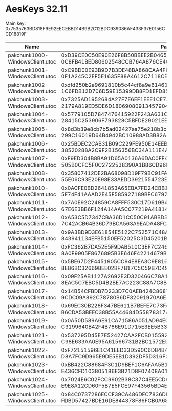# AesKeys 32.11
Main key: 0x7535763BD818F9E92EECEBBD14B9B2C12BDC939086AF433F37E0156CCD18819F

| Name                            | Paks Keys                                                                                               | 
|---------------------------------|---------------------------------------------------------------------------------------------------------|
| pakchunk1000-WindowsClient.utoc | 0xD39CE0C50E90E26F8B50BBEE2B046568F8926BBC1904DD9FCBAB06FABC51DCD8</br>0C8FB41BED80602548CCB764A876CE40 | 
| pakchunk1001-WindowsClient.utoc | 0xC9BD00E93B9D7B3DE48BA868CAA4F891442723F019E5244135E54EC6C92F16D3</br>0F1A245C2EF5E1635F88A4612C7118CB | 
| pakchunk1002-WindowsClient.utoc | 0xdfd250b2a9691810b5c44cf8a9e614613f0db5ad199186f71af8c4ba6abe6c03</br>1C6FDB12D706D59E15399DB8FD1EFD85 |
| pakchunk1003-WindowsClient.utoc | 0x7325AD1952684A27F7E6EF1EEE1CE7A752581D1CEA858742E9FAD64C70D90999</br>2179A819ED5DE6D18069080913457904 |
| pakchunk1004-WindowsClient.utoc | 0x5779105D7847476415922F243A631C42D6D1794E48FDA4B6E1B67A8FA87E3681</br>28415C253906F793828C5BFDE29021EE |
| pakchunk1005-WindowsClient.utoc | 0x8d3b39e8cb7b5ad02427aa75e218b3c3f14f13ba50eb4416f662906b6ba09e35</br>299C16019D64B4942BC10988AD3B82A0 |
| pakchunk1006-WindowsClient.utoc | 0x25BDEC2CAB31B09C229FE950E14EEBECDF6538537ACC05220ACA3B98C4B9B3E4</br>38520288A2C9F2B156356BC34A111E4A |
| pakchunk1007-WindowsClient.utoc | 0xF9ED304B8BA91D65A0136A6DAC0FF40B96B5EEC3C02EF5BE987B614554D93F76</br>505B0CFC5F0C2722538390A1B86CD96B |
| pakchunk1008-WindowsClient.utoc | 0x35807412DE2BA68098D19F79BC91FA097D55F0FE291217AA0333C34158770011</br>55E06C93E20E98E33AEDD3921554723E |
| pakchunk1010-WindowsClient.utoc | 0x0ACFE0BD2641853A65EBA7FD24CBB1ADA6152078029660C3D21F44E7A1B048BC</br>5F74F41AAAD2E45F585927189BFC6797 |
| pakchunk1011-WindowsClient.utoc | 0x7A0E92C24859CA8FFF530C17D619B4BE0E000B437EF9F0C650539D02966E93E2</br>67E6E3BB6F124A14AA5C077219A41814 |
| pakchunk1012-WindowsClient.utoc | 0xA53C5D7347CBA36D1CC50C91ABBD302C20221733DF61A3EDABB56BC536B01CA0</br>7C42ACB64B36D79BCA563A9EADA48FCE |
| pakchunk1013-WindowsClient.utoc | 0x9A3BD9D3E61854E5122C752571C48A60BB928D8F10AC4F7CA41BA34A3C643CD1</br>843941134EFB5150EF52025C3D45201B |
| pakchunk1014-WindowsClient.utoc | 0xFC362B7DA52E5F9DAB510C3EF7C2466234B5BDB7B8045458165AD952687FF4C6</br>8A0F9905F8676895B3E646F42214679B |
| pakchunk1015-WindowsClient.utoc | 0x5BE67D2F4451905CC94E8EA3C9E8161A3DE1394C92AD31D92983EDA797C24788</br>8E86BC326698EE02BF7B17C5C59B7D49 |
| pakchunk1016-WindowsClient.utoc | 0x09F25AB1127A2692E3D320466C78A1131F7E81CBBF405217D6ABF741D7589A87</br>8EAC5C7EBC5D4B2BE7AC223C88A7C8BD |
| pakchunk1017-WindowsClient.utoc | 0x14B54CFBDB7D233D7C0AEB424C868738DAAC302C1F11122926ED789D72144C77</br>9CDC09A892C78780B6DF32091970A6E8 |
| pakchunk1018-WindowsClient.utoc | 0x69EC30B228F347BE611B7BEFE7C73FA98B483AB104C4E76507438A7024330068</br>B6CDA53BEEC38B55A44684D55878317A |
| pakchunk1019-WindowsClient.utoc | 0x0A50D589A6E91CA71586A051AD94E070F320F6367D776F9CA327DB6BB011C926</br>C3199640B42F4B786E91D715E3EE5B33 |
| pakchunk1021-WindowsClient.utoc | 0x537295D45E7E52427CAA2FCB0155922C3E2DB285517B3C59A2764F454FA8240F</br>C98E633AA0E95A61566731B2BC1572E5 |
| pakchunk1022-WindowsClient.utoc | 0xF72151596E1C41EED33D590C6D84B406495152C210A301CCDD7BC257C34DC0B7</br>D8A7FC9D965E9DE5EB1D392DF5D316F2 |
| pakchunk1023-WindowsClient.utoc | 0xBB422C88684F3C1D9BEF1C6AFAA5B185265B5D325CA7EBA9A73C1A0DE67316A2</br>E436CFD103805186E3B21D8F07408A01 |
| pakchunk1024-WindowsClient.utoc | 0x7024E6C02FCC9902B38C37C4EE5CD9AD34401861EAA9601B6791D0ECA1A10B0F</br>E9E8A12CD60F5B7E5FCE97F43565BD4E |
| pakchunk1025-WindowsClient.utoc | 0x84C0737286ECCF39CA486DFC7836DDE7C4BE22AA2D57AA94457829B211839A76</br>FDBD57427BDE16DE844378F86FCB0A68 |
